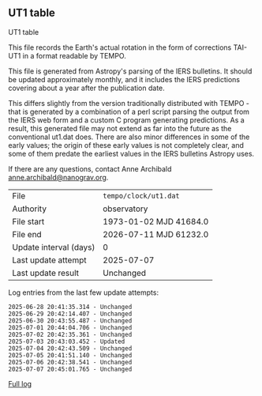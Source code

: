
## UT1 table

UT1 table

This file records the Earth's actual rotation in the form of
corrections TAI-UT1 in a format readable by TEMPO.

This file is generated from Astropy's parsing of the IERS
bulletins. It should be updated approximately monthly, and it
includes the IERS predictions covering about a year after the
publication date.

This differs slightly from the version traditionally distributed
with TEMPO - that is generated by a combination of a perl script
parsing the output from the IERS web form and a custom C program
generating predictions. As a result, this generated file may not
extend as far into the future as the conventional ut1.dat does.
There are also minor differences in some of the early values; the
origin of these early values is not completely clear, and some of
them predate the earliest values in the IERS bulletins Astropy uses.

If there are any questions, contact Anne Archibald
<anne.archibald@nanograv.org>.

|     |     |
|:--- |:--- |
| File | `tempo/clock/ut1.dat` |
| Authority | observatory |
| File start | 1973-01-02 MJD 41684.0 |
| File end | 2026-07-11 MJD 61232.0 |
| Update interval (days) | 0 |
| Last update attempt | 2025-07-07 |
| Last update result | Unchanged |

Log entries from the last few update attempts:
```
2025-06-28 20:41:35.314 - Unchanged
2025-06-29 20:42:14.407 - Unchanged
2025-06-30 20:43:55.487 - Unchanged
2025-07-01 20:44:04.706 - Unchanged
2025-07-02 20:42:35.361 - Unchanged
2025-07-03 20:43:03.452 - Updated
2025-07-04 20:42:43.509 - Unchanged
2025-07-05 20:41:51.140 - Unchanged
2025-07-06 20:42:38.541 - Unchanged
2025-07-07 20:45:01.765 - Unchanged
```
[Full log](https://raw.githubusercontent.com/ipta/pulsar-clock-corrections/main/log/tempo/clock/ut1.dat.log)
